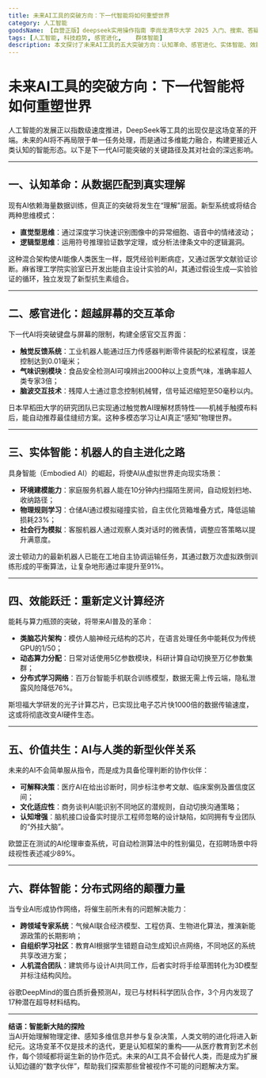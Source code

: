 ```yaml
---
title: 未来AI工具的突破方向：下一代智能将如何重塑世界
category: 人工智能
goodsName: 【自营正版】deepseek实用操作指南 李尚龙清华大学 2025 入门、搜索、答疑、写作 deepseek使用教程 ai时代生存手册 零基础掌握deepseek 从入门到精通deepseek教程自营
tags: [人工智能, 科技趋势, 感官进化,    群体智能]
description: 本文探讨了未来AI工具的五大突破方向：认知革命、感官进化、实体智能、效能跃迁及价值共生，以及群体智能如何重塑世界。下一代AI将融合直觉与逻辑思维，实现全感官交互，从虚拟走向现实场景，并通过新型计算架构和分布式学习网络大幅提升效率，同时成为具备伦理判断的人类协作伙伴。最终，这些进步将推动各领域创新，开启人类与AI共同探索的新纪元。
---
```

# 未来AI工具的突破方向：下一代智能将如何重塑世界

人工智能的发展正以指数级速度推进，DeepSeek等工具的出现仅是这场变革的开端。未来的AI将不再局限于单一任务处理，而是通过多维能力融合，构建更接近人类认知的智能形态。以下是下一代AI可能突破的关键路径及其对社会的深远影响。  

---

## **一、认知革命：从数据匹配到真实理解**  
现有AI依赖海量数据训练，但真正的突破将发生在“理解”层面。新型系统或将结合两种思维模式：  
- **直觉型思维**：通过深度学习快速识别图像中的异常细胞、语音中的情绪波动；  
- **逻辑型思维**：运用符号推理验证数学定理，或分析法律条文中的逻辑漏洞。  

这种混合架构使AI能像人类医生一样，既凭经验判断病症，又通过医学文献验证诊断。麻省理工学院实验室已开发出能自主设计实验的AI，其通过假设生成—实验验证的循环，独立发现了新型抗生素组合。  

---

## **二、感官进化：超越屏幕的交互革命**  
下一代AI将突破键盘与屏幕的限制，构建全感官交互界面：  
- **触觉反馈系统**：工业机器人能通过压力传感器判断零件装配的松紧程度，误差控制达到0.01毫米；  
- **气味识别模块**：食品安全检测AI可嗅辨出2000种以上变质气味，准确率超人类专家3倍；  
- **脑波交互技术**：残障人士通过意念控制机械臂，信号延迟缩短至50毫秒以内。  

日本早稻田大学的研究团队已实现通过触觉教AI理解材质特性——机械手触摸布料后，能自动推荐最佳缝纫方案。这种多模态学习让AI真正“感知”物理世界。  

---

## **三、实体智能：机器人的自主进化之路**  
具身智能（Embodied AI）的崛起，将使AI从虚拟世界走向现实场景：  
- **环境建模能力**：家庭服务机器人能在10分钟内扫描陌生房间，自动规划扫地、收纳路径；  
- **物理规则学习**：仓储AI通过模拟碰撞实验，自主优化货箱堆叠方式，降低运输损耗23%；  
- **社会行为模拟**：客服机器人通过观察人类对话时的微表情，调整应答策略以提升满意度。  

波士顿动力的最新机器人已能在工地自主协调运输任务，其通过数万次虚拟跌倒训练形成的平衡算法，让复杂地形通过率提升至91%。  

---

## **四、效能跃迁：重新定义计算经济**  
能耗与算力瓶颈的突破，将带来AI普及的革命：  
- **类脑芯片架构**：模仿人脑神经元结构的芯片，在语言处理任务中能耗仅为传统GPU的1/50；  
- **动态算力分配**：日常对话使用5亿参数模块，科研计算自动切换至万亿参数集群；  
- **分布式学习网络**：百万台智能手机联合训练模型，数据无需上传云端，隐私泄露风险降低76%。  

斯坦福大学研发的光子计算芯片，已实现比电子芯片快1000倍的数据传输速度，这或将彻底改变AI硬件生态。  

---

## **五、价值共生：AI与人类的新型伙伴关系**  
未来的AI不会简单服从指令，而是成为具备伦理判断的协作伙伴：  
- **可解释决策**：医疗AI在给出诊断时，同步标注参考文献、临床案例及置信度区间；  
- **文化适应性**：商务谈判AI能识别不同地区的潜规则，自动切换沟通策略；  
- **认知增强**：脑机接口设备实时提示工程师忽略的设计缺陷，如同拥有专业团队的“外挂大脑”。  

欧盟正在测试的AI伦理审查系统，可自动检测算法中的性别偏见，在招聘场景中将歧视性表述减少89%。  

---

## **六、群体智能：分布式网络的颠覆力量**  
当专业AI形成协作网络，将催生前所未有的问题解决能力：  
- **跨领域专家系统**：气候AI联合经济模型、工程仿真、生物进化算法，推演新能源政策的长期影响；  
- **自组织学习社区**：教育AI根据学生错题自动生成知识点网络，不同地区的系统共享改进方案；  
- **人机混合团队**：建筑师与设计AI共同工作，后者实时将手绘草图转化为3D模型并标注结构风险。  

谷歌DeepMind的蛋白质折叠预测AI，现已与材料科学团队合作，3个月内发现了17种潜在超导材料结构。  

---

**结语：智能新大陆的探险**  
当AI开始理解物理定律、感知多维信息并参与复杂决策，人类文明的进化将进入新纪元。这场变革不仅是技术的迭代，更是认知框架的重构——从医疗教育到艺术创作，每个领域都将诞生新的协作范式。未来的AI工具不会替代人类，而是成为扩展认知边疆的“数字伙伴”，帮助我们探索那些曾被视作不可能的问题解决方案。  